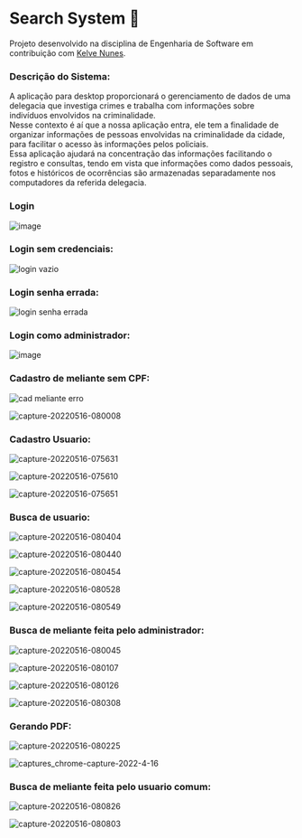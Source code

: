 # Search System 🔎
 Projeto desenvolvido na disciplina de Engenharia de Software em contribuição com [Kelve Nunes](https://github.com/KelveNunes).


### **Descrição do Sistema:** 
A aplicação para desktop proporcionará o gerenciamento de dados de uma delegacia que investiga crimes e trabalha com informações sobre indivíduos envolvidos na criminalidade. <br/>
Nesse contexto é aí que a nossa aplicação entra, ele tem a finalidade de organizar informações de pessoas envolvidas na criminalidade da cidade, para facilitar o acesso às informações pelos policiais.<br/> Essa aplicação ajudará na concentração das informações facilitando o registro e consultas, tendo em vista que informações como dados pessoais, fotos e históricos de ocorrências são armazenadas separadamente nos computadores da referida delegacia.

### Login

![image](https://user-images.githubusercontent.com/51184806/158228909-ab38a679-49e2-4f2b-b570-70f074313c9d.png)

<h3>Login sem credenciais:</h3>

![login vazio](https://user-images.githubusercontent.com/51184806/168581587-42f2edec-d3b0-40d4-8867-58c8ff8e5373.png)

<h3>Login senha errada:</h3>

![login senha errada](https://user-images.githubusercontent.com/51184806/168581648-eb512acf-2ee7-40be-8db7-162eb8e6eec5.png)

<h3>Login como administrador:</h3>

![image](https://user-images.githubusercontent.com/51184806/158228960-aab09a2c-c35b-43aa-a62b-b60601cc84e0.png)

<h3>Cadastro de meliante sem CPF:</h3>

![cad meliante erro](https://user-images.githubusercontent.com/51184806/168582143-b85c7d1f-bc1e-41f0-a415-b97ca7cd6516.png)

![capture-20220516-080008](https://user-images.githubusercontent.com/51184806/168589949-dcf0f56a-8e44-49b9-9188-441222be799a.png)


<h3>Cadastro Usuario:</h3>

![capture-20220516-075631](https://user-images.githubusercontent.com/51184806/168582402-4a89dc36-8701-45e7-9d32-e753d128eb65.png)

![capture-20220516-075610](https://user-images.githubusercontent.com/51184806/168582615-1cf92e28-49bd-42a3-9bdd-8c62140c2617.png)

![capture-20220516-075651](https://user-images.githubusercontent.com/51184806/168582767-6349d63c-39c5-415e-af7c-8a021477566f.png)

<h3>Busca de usuario:</h3>

![capture-20220516-080404](https://user-images.githubusercontent.com/51184806/168589280-b3a42083-7c33-4dfc-9d2d-1ee71223105b.png)

![capture-20220516-080440](https://user-images.githubusercontent.com/51184806/168589026-5f3efb6a-2078-40cb-9aaf-916350d19a7d.png)

![capture-20220516-080454](https://user-images.githubusercontent.com/51184806/168589101-f10828c7-70df-4851-8de2-58fff6f99be6.png)

![capture-20220516-080528](https://user-images.githubusercontent.com/51184806/168589163-086346ef-0836-4c3d-9dbd-07d40d51295c.png)

![capture-20220516-080549](https://user-images.githubusercontent.com/51184806/168589215-4ff5cf1b-6dfd-4773-8fe6-34383ee011f5.png)


<h3>Busca de meliante feita pelo administrador:</h3>

![capture-20220516-080045](https://user-images.githubusercontent.com/51184806/168590077-6d7595f2-7432-4436-9c70-0ad9c4872f70.png)

![capture-20220516-080107](https://user-images.githubusercontent.com/51184806/168588684-d288ed17-faa8-401d-9100-bba05e05880a.png)

![capture-20220516-080126](https://user-images.githubusercontent.com/51184806/168588764-8b42eb56-d20a-416b-a5d8-b09224694562.png)

![capture-20220516-080308](https://user-images.githubusercontent.com/51184806/168588870-c55ed437-96a0-49a2-8a96-ce6aa061ec45.png)

<h3>Gerando PDF:</h3>

![capture-20220516-080225](https://user-images.githubusercontent.com/51184806/168589858-d64c0efa-2af2-42e1-987c-2bc74e236333.png)

![captures_chrome-capture-2022-4-16](https://user-images.githubusercontent.com/51184806/168593113-4779fd51-4e4a-4678-9bb1-fd505083e3d5.png)

<h3>Busca de meliante feita pelo usuario comum:</h3>

![capture-20220516-080826](https://user-images.githubusercontent.com/51184806/168590587-2d1e5a49-1ed4-412e-b458-07a1431c1f7d.png)

![capture-20220516-080803](https://user-images.githubusercontent.com/51184806/168589706-5489bbb9-4955-4839-97db-2f6a2b0f5c58.png)





